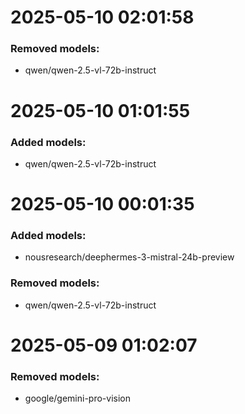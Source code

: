 # 2025-05-10 02:01:58

### Removed models:
- qwen/qwen-2.5-vl-72b-instruct
# 2025-05-10 01:01:55
### Added models:
- qwen/qwen-2.5-vl-72b-instruct

# 2025-05-10 00:01:35
### Added models:
- nousresearch/deephermes-3-mistral-24b-preview
### Removed models:
- qwen/qwen-2.5-vl-72b-instruct
# 2025-05-09 01:02:07

### Removed models:
- google/gemini-pro-vision
